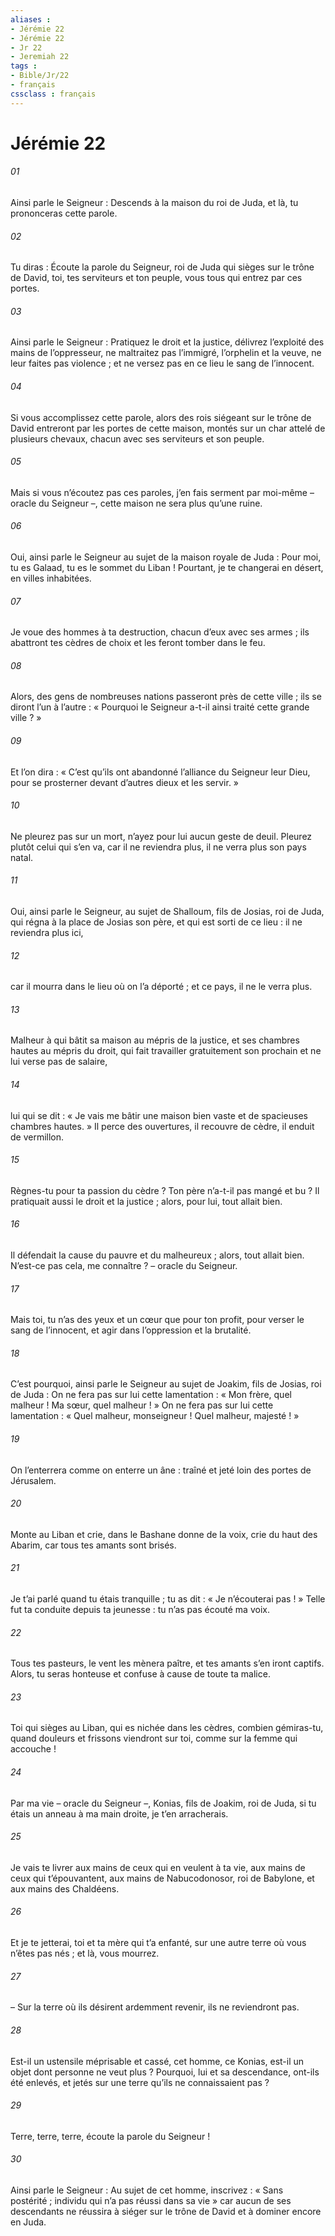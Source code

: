 ```yaml
---
aliases : 
- Jérémie 22
- Jérémie 22
- Jr 22
- Jeremiah 22
tags : 
- Bible/Jr/22
- français
cssclass : français
---
```


# Jérémie 22

###### 01
Ainsi parle le Seigneur : Descends à la maison du roi de Juda, et là, tu prononceras cette parole.
###### 02
Tu diras : Écoute la parole du Seigneur, roi de Juda qui sièges sur le trône de David, toi, tes serviteurs et ton peuple, vous tous qui entrez par ces portes.
###### 03
Ainsi parle le Seigneur : Pratiquez le droit et la justice, délivrez l’exploité des mains de l’oppresseur, ne maltraitez pas l’immigré, l’orphelin et la veuve, ne leur faites pas violence ; et ne versez pas en ce lieu le sang de l’innocent.
###### 04
Si vous accomplissez cette parole, alors des rois siégeant sur le trône de David entreront par les portes de cette maison, montés sur un char attelé de plusieurs chevaux, chacun avec ses serviteurs et son peuple.
###### 05
Mais si vous n’écoutez pas ces paroles, j’en fais serment par moi-même – oracle du Seigneur –, cette maison ne sera plus qu’une ruine.
###### 06
Oui, ainsi parle le Seigneur au sujet de la maison royale de Juda :
Pour moi, tu es Galaad, tu es le sommet du Liban !
Pourtant, je te changerai en désert, en villes inhabitées.
###### 07
Je voue des hommes à ta destruction,
chacun d’eux avec ses armes ;
ils abattront tes cèdres de choix
et les feront tomber dans le feu.
###### 08
Alors, des gens de nombreuses nations passeront près de cette ville ; ils se diront l’un à l’autre : « Pourquoi le Seigneur a-t-il ainsi traité cette grande ville ? »
###### 09
Et l’on dira : « C’est qu’ils ont abandonné l’alliance du Seigneur leur Dieu, pour se prosterner devant d’autres dieux et les servir. »
###### 10
Ne pleurez pas sur un mort,
n’ayez pour lui aucun geste de deuil.
Pleurez plutôt celui qui s’en va,
car il ne reviendra plus,
il ne verra plus son pays natal.
###### 11
Oui, ainsi parle le Seigneur, au sujet de Shalloum, fils de Josias, roi de Juda, qui régna à la place de Josias son père, et qui est sorti de ce lieu : il ne reviendra plus ici,
###### 12
car il mourra dans le lieu où on l’a déporté ; et ce pays, il ne le verra plus.
###### 13
Malheur à qui bâtit sa maison au mépris de la justice,
et ses chambres hautes au mépris du droit,
qui fait travailler gratuitement son prochain
et ne lui verse pas de salaire,
###### 14
lui qui se dit :
« Je vais me bâtir une maison bien vaste
et de spacieuses chambres hautes. »
Il perce des ouvertures, il recouvre de cèdre,
il enduit de vermillon.
###### 15
Règnes-tu pour ta passion du cèdre ?
Ton père n’a-t-il pas mangé et bu ?
Il pratiquait aussi le droit et la justice ;
alors, pour lui, tout allait bien.
###### 16
Il défendait la cause du pauvre et du malheureux ;
alors, tout allait bien.
N’est-ce pas cela, me connaître ?
– oracle du Seigneur.
###### 17
Mais toi, tu n’as des yeux et un cœur que pour ton profit,
pour verser le sang de l’innocent,
et agir dans l’oppression et la brutalité.
###### 18
C’est pourquoi, ainsi parle le Seigneur au sujet de Joakim,
fils de Josias, roi de Juda :
On ne fera pas sur lui cette lamentation :
« Mon frère, quel malheur ! Ma sœur, quel malheur ! »
On ne fera pas sur lui cette lamentation :
« Quel malheur, monseigneur ! Quel malheur, majesté ! »
###### 19
On l’enterrera comme on enterre un âne :
traîné et jeté loin des portes de Jérusalem.
###### 20
Monte au Liban et crie,
dans le Bashane donne de la voix,
crie du haut des Abarim,
car tous tes amants sont brisés.
###### 21
Je t’ai parlé quand tu étais tranquille ;
tu as dit : « Je n’écouterai pas ! »
Telle fut ta conduite depuis ta jeunesse :
tu n’as pas écouté ma voix.
###### 22
Tous tes pasteurs, le vent les mènera paître,
et tes amants s’en iront captifs.
Alors, tu seras honteuse et confuse
à cause de toute ta malice.
###### 23
Toi qui sièges au Liban,
qui es nichée dans les cèdres,
combien gémiras-tu,
quand douleurs et frissons viendront sur toi,
comme sur la femme qui accouche !
###### 24
Par ma vie – oracle du Seigneur –, Konias, fils de Joakim, roi de Juda, si tu étais un anneau à ma main droite, je t’en arracherais.
###### 25
Je vais te livrer aux mains de ceux qui en veulent à ta vie, aux mains de ceux qui t’épouvantent, aux mains de Nabucodonosor, roi de Babylone, et aux mains des Chaldéens.
###### 26
Et je te jetterai, toi et ta mère qui t’a enfanté, sur une autre terre où vous n’êtes pas nés ; et là, vous mourrez.
###### 27
– Sur la terre où ils désirent ardemment revenir, ils ne reviendront pas.
###### 28
Est-il un ustensile méprisable et cassé,
cet homme, ce Konias,
est-il un objet dont personne ne veut plus ?
Pourquoi, lui et sa descendance, ont-ils été enlevés,
et jetés sur une terre qu’ils ne connaissaient pas ?
###### 29
Terre, terre, terre,
écoute la parole du Seigneur !
###### 30
Ainsi parle le Seigneur : Au sujet de cet homme, inscrivez :
« Sans postérité ; individu qui n’a pas réussi dans sa vie »
car aucun de ses descendants ne réussira
à siéger sur le trône de David
et à dominer encore en Juda.
